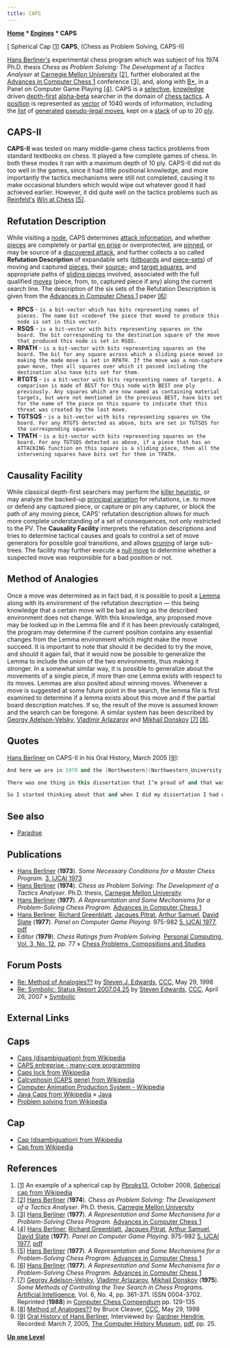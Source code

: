 ```yaml
---
title: CAPS
---
```

**[Home](Home "Home") * [Engines](Engines "Engines") * CAPS**

\[ Spherical Cap <a id="cite-note-1" href="#cite-ref-1">[1]</a>
**CAPS**, (Chess as Problem Solving, CAPS-II)

[Hans Berliner's](Hans_Berliner "Hans Berliner") experimental chess program which was subject of his 1974 Ph.D. thesis *Chess as Problem Solving: The Development of a Tactics Analyser* at [Carnegie Mellon University](Carnegie_Mellon_University "Carnegie Mellon University") <a id="cite-note-2" href="#cite-ref-2">[2]</a>, further eloborated at the [Advances in Computer Chess 1](Advances_in_Computer_Chess_1 "Advances in Computer Chess 1") conference <a id="cite-note-3" href="#cite-ref-3">[3]</a>, and, along with [B\*](B* "B*"), in a Panel on Computer Game Playing <a id="cite-note-4" href="#cite-ref-4">[4]</a>. CAPS is a [selective](Selectivity "Selectivity"), [knowledge](Knowledge "Knowledge") driven [depth-first](Depth-First "Depth-First") [alpha-beta](Alpha-Beta "Alpha-Beta") searcher in the domain of [chess tactics](Tactics "Tactics"). A [position](Chess_Position "Chess Position") is represented as [vector](Array "Array") of 1040 words of information, including the [list](Move_List "Move List") of [generated](Move_Generation "Move Generation") [pseudo-legal moves](Pseudo-Legal_Move "Pseudo-Legal Move"), kept on a [stack](Stack "Stack") of up to 20 [ply](Ply "Ply").

## CAPS-II

**CAPS-II** was tested on many middle-game chess tactics problems from standard textbooks on chess. It played a few complete games of chess. In both these modes it ran with a maximum depth of 10 ply. CAPS-II did not do too well in the games, since it had little positional knowledge, and more importantly the tactics mechanisms were still not completed, causing it to make occasional blunders which would wipe out whatever good it had achieved earlier. However, it did quite well on the tactics problems such as [Reinfeld's](https://en.wikipedia.org/wiki/Fred_Reinfeld) [Win at Chess](Win_at_Chess "Win at Chess") <a id="cite-note-5" href="#cite-ref-5">[5]</a>.

## Refutation Description

While visiting a [node](Node "Node"), CAPS determines [attack information](Attack_and_Defend_Maps "Attack and Defend Maps"), and whether [pieces](Pieces "Pieces") are completely or partial [en prise](En_prise "En prise") or overprotected, are [pinned](Pin "Pin"), or may be source of a [discovered attack](Discovered_Attack "Discovered Attack"), and further collects a so called **Refutation Description** of expandable sets ([bitboards](Bitboards "Bitboards") and [piece-sets](Piece-Sets "Piece-Sets")) of moving and captured [pieces](Pieces "Pieces"), their [source-](Origin_Square "Origin Square") and [target squares](Target_Square "Target Square"), and appropriate paths of [sliding pieces](Sliding_Pieces "Sliding Pieces") involved, associated with the full qualified [moves](Moves "Moves") (piece, from, to, captured piece if any) along the current search line. The description of the six sets of the Refutation Description is given from the [Advances in Computer Chess 1](Advances_in_Computer_Chess_1 "Advances in Computer Chess 1") paper <a id="cite-note-6" href="#cite-ref-6">[6]</a>:

- **RPCS** - `is a bit-vector which has bits representing names of pieces. The name bit <code>of the piece that moved to produce this node is set in this vector.`
- **RSQS** - `is a bit-vector with bits representing squares on the board. The bit corresponding to the destination square of the move that produced this node is set in RSQS.`
- **RPATH** - `is a bit-vector with bits representing squares on the board. The bit for any square across which a sliding piece moved in making the made move is set in RPATH. If the move was a non-capture pawn move, then all squares over which it passed including the destination also have bits set for them.`
- **RTGTS** - `is a bit-vector with bits representing names of targets. A comparison is made of BEST for this node with BEST one ply previously. Any squares which are now named as containing material targets, but were not mentioned in the previous BEST, have bits set for the name of the piece on this square to indicate that this threat was created by the last move.`
- **TGTSQS** - `is a bit-vector with bits representing squares on the board. For any RTGTS detected as above, bits are set in TGTSQS for the corresponding squares.`
- **TPATH** - `is a bit-vector with bits representing squares on the board. For any TGTSQS detected as above, if a piece that has an ATTACKING function on this square is a sliding piece, then all the intervening squares have bits set for them in TPATH.`

## Causality Facility

While classical depth-first searchers may perform the [killer heuristic](Killer_Heuristic "Killer Heuristic"), or may analyze the backed-up [principal variation](Principal_Variation "Principal Variation") for refutations, i.e. to move or defend any captured piece, or capture or pin any capturer, or block the path of any moving piece, CAPS' refutation description allows for much more complete understanding of a set of consequences, not only restricted to the PV. The **Causality Facility** interprets the refutation descriptions and tries to determine tactical causes and goals to control a set of move generators for possible goal transitions, and allows [pruning](Pruning "Pruning") of large sub-trees. The facility may further execute a [null move](Null_Move "Null Move") to determine whether a suspected move was responsible for a bad position or not.

## Method of Analogies

Once a move was determined as in fact bad, it is possible to posit a [Lemma](https://en.wikipedia.org/wiki/Lemma_%28mathematics%29) along with its environment of the refutation description — this being knowledge that a certain move will be bad as long as the described environment does not change. With this knowledge, any proposed move may be looked up in the Lemma file and if it has been previously cataloged, the program may determine if the current position contains any essential changes from the Lemma environment which might make the move succeed. It is important to note that should it be decided to try the move, and should it again fail, that it would now be possible to generalize the Lemma to include the union of the two environments, thus making it stronger. In a somewhat similar way, it is possible to generalize about the movements of a single piece, if more than one Lemma exists with respect to its moves. Lemmas are also posited about winning moves. Whenever a move is suggested at some future point in the search, the lemma file is first examined to determine if a lemma exists about this move and if the partial board description matches. If so, the result of the move is assumed known and the search can be foregone. A similar system has been described by [Georgy Adelson-Velsky](Georgy_Adelson-Velsky "Georgy Adelson-Velsky"), [Vladimir Arlazarov](Vladimir_Arlazarov "Vladimir Arlazarov") and [Mikhail Donskoy](Mikhail_Donskoy "Mikhail Donskoy") <a id="cite-note-7" href="#cite-ref-7">[7]</a> <a id="cite-note-8" href="#cite-ref-8">[8]</a>.

## Quotes

[Hans Berliner](Hans_Berliner "Hans Berliner") on CAPS-II in his Oral History, March 2005 <a id="cite-note-9" href="#cite-ref-9">[9]</a>:

```C++
And here we are in 1970 and the [Northwestern](Northwestern_University "Northwestern University") people have just made a big splash and everybody realized that they were very, very good and that they were not the kind to rest on their laurels, they kept finding things to improve. Now I was at [Carnegie-Mellon](Carnegie_Mellon_University "Carnegie Mellon University") where I had been admitted at the age of 40, not because of any academic credentials but because I knew how to do chess and I’d already written a computer program and they had hopes that I could push this state of the art doing computer chess, which I tried to do. But my program was not in the style of these modern programs, it was a program based on conceptual things and it was a very - a lot of effort was devoted to structure; in other words every position had a lot of structure and there were programs that delineated the structure ... 

```

```C++
There was one thing in this dissertation that I’m proud of and that was something that I called ‘the causality facility’ and - this is a dead end though I have to say that ahead of time, it was a dead end but it was a nice one - and the idea was that when, lets say, a human being makes a certain move and then a rook comes down to the back rank and says ‘checkmate’ the human being says ‘oh I gotta do something about that, I can’t make a move over here and he’s gonna give me checkmate.’ And I was once having a conversation with [Minsky](Marvin_Minsky "Marvin Minsky") and he said you know ‘how do humans do this and why don’t machines do this?’ 

```

```C++
So I started thinking about that and when I did my dissertation I had descriptions - as I said I had a lot of structure - and I dragged descriptions back as one backed up from some terminal node and you backed the value not only do you back the value up, you’re backing up a description and the description said which pieces moved where and - and some other information. So in other words at some point you would arrive at the point where you say ‘oh, this last move must have been a mistake because I got checkmated’ and then you look at this description and see what the opponent did and say ‘oh probably I will lose again the same way unless I do something about that description’ which meant you either had to capture the piece that’s doing the moving or you had to block it or guard the square on which it landed or something like that. And that’s what my program was able to do, and it did so me very nice clever things where something was being threatened and it figured out the only way to block it without trying everything, by just reasoning about what the characteristics of a move would have to be in order to prevent this, so it was doing - it was good Ph.D. work but it didn’t fit into the main scheme <laughing>. Well I think as a knowledge exercise it was good. 

```

## See also

- [Paradise](Paradise "Paradise")

## Publications

- [Hans Berliner](Hans_Berliner "Hans Berliner") (**1973**). *Some Necessary Conditions for a Master Chess Program.* [3. IJCAI 1973](http://dblp.uni-trier.de/db/conf/ijcai/ijcai73.html)
- [Hans Berliner](Hans_Berliner "Hans Berliner") (**1974**). *Chess as Problem Solving: The Development of a Tactics Analyser*. Ph.D. thesis, [Carnegie Mellon University](Carnegie_Mellon_University "Carnegie Mellon University")
- [Hans Berliner](Hans_Berliner "Hans Berliner") (**1977**). *A Representation and Some Mechanisms for a Problem-Solving Chess Program.* [Advances in Computer Chess 1](Advances_in_Computer_Chess_1 "Advances in Computer Chess 1")
- [Hans Berliner](Hans_Berliner "Hans Berliner"), [Richard Greenblatt](Richard_Greenblatt "Richard Greenblatt"), [Jacques Pitrat](Jacques_Pitrat "Jacques Pitrat"), [Arthur Samuel](Arthur_Samuel "Arthur Samuel"), [David Slate](David_Slate "David Slate") (**1977**). *Panel on Computer Game Playing*. 975-982 [5. IJCAI 1977](http://www.sigmod.org/dblp/db/conf/ijcai/ijcai77.html#BerlinerGPSS77), [pdf](http://ijcai.org/Past%20Proceedings/IJCAI-77-VOL2/PDF/087.pdf)
- Editor (**1979**). *Chess Ratings from Problem Solving*. [Personal Computing, Vol. 3, No. 12](Personal_Computing#3_12 "Personal Computing"), pp. 77 » [Chess Problems, Compositions and Studies](Chess_Problems,_Compositions_and_Studies "Chess Problems, Compositions and Studies")

## Forum Posts

- [Re: Method of Analogies??](https://www.stmintz.com/ccc/index.php?id=19484) by [Steven J. Edwards](Steven_Edwards "Steven Edwards"), [CCC](CCC "CCC"), May 29, 1998
- [Re: Symbolic: Status Report 2007.04.25](http://www.talkchess.com/forum/viewtopic.php?topic_view=threads&p=114428&t=13382) by [Steven Edwards](Steven_Edwards "Steven Edwards"), [CCC](CCC "CCC"), April 26, 2007 » [Symbolic](Symbolic "Symbolic")

## External Links

## Caps

- [Caps (disambiguation) from Wikipedia](https://en.wikipedia.org/wiki/Caps)
- [CAPS entreprise - many-core programming](http://www.caps-entreprise.com/)
- [Caps lock from Wikipedia](https://en.wikipedia.org/wiki/Caps_lock)
- [Calcyphosin (CAPS gene) from Wikipedia](https://en.wikipedia.org/wiki/Calcyphosin)
- [Computer Animation Production System - Wikipedia](https://en.wikipedia.org/wiki/Computer_Animation_Production_System)
- [Java Caps from Wikipedia](https://en.wikipedia.org/wiki/Java_Caps) » [Java](Java "Java")
- [Problem solving from Wikipedia](https://en.wikipedia.org/wiki/Problem_solving)

## Cap

- [Cap (disambiguation) from Wikipedia](https://en.wikipedia.org/wiki/Cap_%28disambiguation%29)
- [Cap from Wikipedia](https://en.wikipedia.org/wiki/Cap)

## References

1. <a id="cite-ref-1" href="#cite-note-1">[1]</a> An example of a spherical cap by [Pbroks13](https://commons.wikimedia.org/wiki/User:Pbroks13), October 2008, [Spherical cap from Wikipedia](https://en.wikipedia.org/wiki/Spherical_cap)
1. <a id="cite-ref-2" href="#cite-note-2">[2]</a> [Hans Berliner](Hans_Berliner "Hans Berliner") (**1974**). *Chess as Problem Solving: The Development of a Tactics Analyser*. Ph.D. thesis, [Carnegie Mellon University](Carnegie_Mellon_University "Carnegie Mellon University")
1. <a id="cite-ref-3" href="#cite-note-3">[3]</a> [Hans Berliner](Hans_Berliner "Hans Berliner") (**1977**). *A Representation and Some Mechanisms for a Problem-Solving Chess Program.* [Advances in Computer Chess 1](Advances_in_Computer_Chess_1 "Advances in Computer Chess 1")
1. <a id="cite-ref-4" href="#cite-note-4">[4]</a> [Hans Berliner](Hans_Berliner "Hans Berliner"), [Richard Greenblatt](Richard_Greenblatt "Richard Greenblatt"), [Jacques Pitrat](Jacques_Pitrat "Jacques Pitrat"), [Arthur Samuel](Arthur_Samuel "Arthur Samuel"), [David Slate](David_Slate "David Slate") (**1977**). *Panel on Computer Game Playing*. 975-982 [5. IJCAI 1977](http://www.sigmod.org/dblp/db/conf/ijcai/ijcai77.html#BerlinerGPSS77), [pdf](http://ijcai.org/Past%20Proceedings/IJCAI-77-VOL2/PDF/087.pdf)
1. <a id="cite-ref-5" href="#cite-note-5">[5]</a> [Hans Berliner](Hans_Berliner "Hans Berliner") (**1977**). *A Representation and Some Mechanisms for a Problem-Solving Chess Program.* [Advances in Computer Chess 1](Advances_in_Computer_Chess_1 "Advances in Computer Chess 1")
1. <a id="cite-ref-6" href="#cite-note-6">[6]</a> [Hans Berliner](Hans_Berliner "Hans Berliner") (**1977**). *A Representation and Some Mechanisms for a Problem-Solving Chess Program.* [Advances in Computer Chess 1](Advances_in_Computer_Chess_1 "Advances in Computer Chess 1")
1. <a id="cite-ref-7" href="#cite-note-7">[7]</a> [Georgy Adelson-Velsky](Georgy_Adelson-Velsky "Georgy Adelson-Velsky"), [Vladimir Arlazarov](Vladimir_Arlazarov "Vladimir Arlazarov"), [Mikhail Donskoy](Mikhail_Donskoy "Mikhail Donskoy") (**1975**). *Some Methods of Controlling the Tree Search in Chess Programs*. [Artificial Intelligence](https://en.wikipedia.org/wiki/Artificial_Intelligence_%28journal%29), Vol. 6, No. 4, pp. 361-371. ISSN 0004-3702. Reprinted (**1988**) in [Computer Chess Compendium](Computer_Chess_Compendium "Computer Chess Compendium") pp. 129-135
1. <a id="cite-ref-8" href="#cite-note-8">[8]</a> [Method of Analogies??](https://www.stmintz.com/ccc/index.php?id=19469) by Bruce Cleaver, [CCC](CCC "CCC"), May 29, 1998
1. <a id="cite-ref-9" href="#cite-note-9">[9]</a> [Oral History of Hans Berliner](http://www.computerhistory.org/chess/related_materials/oral-history/hans_berliner.oral_history.2005.102630824/index.php?iid=orl-43343bb768f00), Interviewed by: [Gardner Hendrie](http://www.computerhistory.org/trustee/gardner-hendrie), Recorded: March 7, 2005, [The Computer History Museum](The_Computer_History_Museum "The Computer History Museum"), [pdf](http://archive.computerhistory.org/projects/chess/related_materials/oral-history/hans_berliner.oral_history.2005.102630824/berliner.oral_history_transcript.2005.103630824.pdf), pp. 25.

**[Up one Level](Engines "Engines")**


